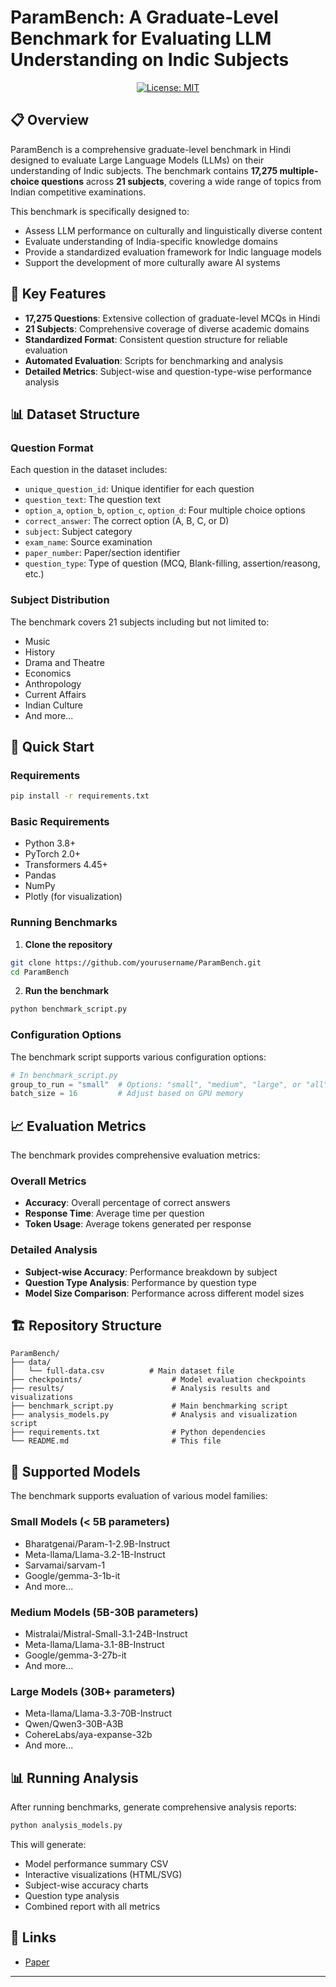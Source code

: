 # ParamBench: A Graduate-Level Benchmark for Evaluating LLM Understanding on Indic Subjects

<div align="center">

[![License: MIT](https://img.shields.io/badge/License-MIT-yellow.svg)](https://opensource.org/licenses/MIT)

</div>

## 📋 Overview

ParamBench is a comprehensive graduate-level benchmark in Hindi designed to evaluate Large Language Models (LLMs) on their understanding of Indic subjects. The benchmark contains **17,275 multiple-choice questions** across **21 subjects**, covering a wide range of topics from Indian competitive examinations.

This benchmark is specifically designed to:
- Assess LLM performance on culturally and linguistically diverse content
- Evaluate understanding of India-specific knowledge domains
- Provide a standardized evaluation framework for Indic language models
- Support the development of more culturally aware AI systems

## 🎯 Key Features

- **17,275 Questions**: Extensive collection of graduate-level MCQs in Hindi
- **21 Subjects**: Comprehensive coverage of diverse academic domains
- **Standardized Format**: Consistent question structure for reliable evaluation
- **Automated Evaluation**: Scripts for benchmarking and analysis
- **Detailed Metrics**: Subject-wise and question-type-wise performance analysis

## 📊 Dataset Structure

### Question Format
Each question in the dataset includes:
- `unique_question_id`: Unique identifier for each question
- `question_text`: The question text
- `option_a`, `option_b`, `option_c`, `option_d`: Four multiple choice options
- `correct_answer`: The correct option (A, B, C, or D)
- `subject`: Subject category
- `exam_name`: Source examination
- `paper_number`: Paper/section identifier
- `question_type`: Type of question (MCQ, Blank-filling, assertion/reasong, etc.)

### Subject Distribution
The benchmark covers 21 subjects including but not limited to:
- Music
- History
- Drama and Theatre
- Economics
- Anthropology
- Current Affairs
- Indian Culture
- And more...

## 🚀 Quick Start

### Requirements

```bash
pip install -r requirements.txt
```

### Basic Requirements
- Python 3.8+
- PyTorch 2.0+
- Transformers 4.45+
- Pandas
- NumPy
- Plotly (for visualization)

### Running Benchmarks

1. **Clone the repository**
```bash
git clone https://github.com/yourusername/ParamBench.git
cd ParamBench
```

2. **Run the benchmark**
```bash
python benchmark_script.py
```

### Configuration Options

The benchmark script supports various configuration options:

```python
# In benchmark_script.py
group_to_run = "small"  # Options: "small", "medium", "large", or "all"
batch_size = 16         # Adjust based on GPU memory
```

## 📈 Evaluation Metrics

The benchmark provides comprehensive evaluation metrics:

### Overall Metrics
- **Accuracy**: Overall percentage of correct answers
- **Response Time**: Average time per question
- **Token Usage**: Average tokens generated per response

### Detailed Analysis
- **Subject-wise Accuracy**: Performance breakdown by subject
- **Question Type Analysis**: Performance by question type
- **Model Size Comparison**: Performance across different model sizes

## 🏗️ Repository Structure

```
ParamBench/
├── data/
│   └── full-data.csv          # Main dataset file
├── checkpoints/                    # Model evaluation checkpoints
├── results/                        # Analysis results and visualizations
├── benchmark_script.py             # Main benchmarking script
├── analysis_models.py              # Analysis and visualization script
├── requirements.txt                # Python dependencies
└── README.md                       # This file
```

## 🤖 Supported Models

The benchmark supports evaluation of various model families:

### Small Models (< 5B parameters)
- Bharatgenai/Param-1-2.9B-Instruct
- Meta-llama/Llama-3.2-1B-Instruct
- Sarvamai/sarvam-1
- Google/gemma-3-1b-it
- And more...

### Medium Models (5B-30B parameters)
- Mistralai/Mistral-Small-3.1-24B-Instruct
- Meta-llama/Llama-3.1-8B-Instruct
- Google/gemma-3-27b-it
- And more...

### Large Models (30B+ parameters)
- Meta-llama/Llama-3.3-70B-Instruct
- Qwen/Qwen3-30B-A3B
- CohereLabs/aya-expanse-32b
- And more...

## 📊 Running Analysis

After running benchmarks, generate comprehensive analysis reports:

```bash
python analysis_models.py
```

This will generate:
- Model performance summary CSV
- Interactive visualizations (HTML/SVG)
- Subject-wise accuracy charts
- Question type analysis
- Combined report with all metrics

## 🔗 Links

- [Paper](https://arxiv.org/abs/2508.16185)

---
